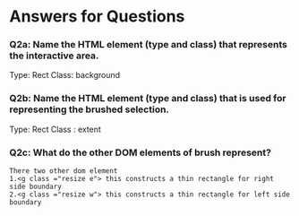 # Answers for Questions

### Q2a: Name the HTML element (type and class) that represents the interactive area.
 Type: Rect
 Class: background


### Q2b: Name the HTML element (type and class) that is used for representing the brushed selection.
 Type: Rect
 Class : extent



### Q2c:  What do the other DOM elements of brush represent?
    There two other dom element 
    1.<g class ="resize e"> this constructs a thin rectangle for right side boundary
    2.<g class ="resize w"> this constructs a thin rectangle for left side boundary
